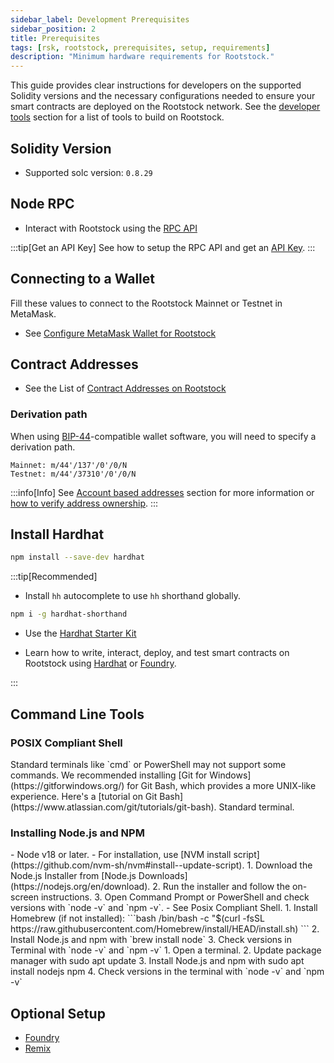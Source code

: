 ```yaml
---
sidebar_label: Development Prerequisites
sidebar_position: 2
title: Prerequisites
tags: [rsk, rootstock, prerequisites, setup, requirements]
description: "Minimum hardware requirements for Rootstock."
---
```


This guide provides clear instructions for developers on the supported Solidity versions and the necessary configurations needed to ensure your smart contracts are deployed on the Rootstock network. See the [developer tools](/dev-tools/) section for a list of tools to build on Rootstock.

## Solidity Version
- Supported solc version: `0.8.29`

## Node RPC
- Interact with Rootstock using the [RPC API](https://rpc.rootstock.io/)

:::tip[Get an API Key]
See how to setup the RPC API and get an [API Key](/developers/rpc-api/setup).
:::

## Connecting to a Wallet

Fill these values to connect to the Rootstock Mainnet or Testnet in MetaMask.                           

- See [Configure MetaMask Wallet for Rootstock](/dev-tools/wallets/metamask/)

## Contract Addresses

* See the List of [Contract Addresses on Rootstock](/developers/smart-contracts/contract-addresses)

### Derivation path

When using [BIP-44](https://github.com/bitcoin/bips/blob/master/bip-0044.mediawiki "Multi-Account Hierarchy for Deterministic Wallets")-compatible
wallet software, you will need to specify a derivation path.

```text
Mainnet: m/44'/137'/0'/0/N
Testnet: m/44'/37310'/0'/0/N
```

:::info[Info]
See [Account based addresses](/concepts/account-based-addresses/) section for more information or [how to verify address ownership](/developers/smart-contracts/verify-address-ownership/).
:::

## Install Hardhat

```bash
npm install --save-dev hardhat
```

:::tip[Recommended]

- Install `hh` autocomplete to use `hh` shorthand globally.
```bash
npm i -g hardhat-shorthand
```

- Use the [Hardhat Starter Kit](/developers/quickstart/hardhat)

- Learn how to write, interact, deploy, and test smart contracts on Rootstock using [Hardhat](/developers/smart-contracts/hardhat) or [Foundry](/developers/smart-contracts/foundry/).

:::

## Command Line Tools

### POSIX Compliant Shell

<Tabs>
  <TabItem value="windows" label="Windows">
    Standard terminals like `cmd` or PowerShell may not support some commands. We recommended installing [Git for Windows](https://gitforwindows.org/) for Git Bash, which provides a more UNIX-like experience. Here's a [tutorial on Git Bash](https://www.atlassian.com/git/tutorials/git-bash).
  </TabItem>
  <TabItem value="macos" label="MacOS/Linux">
    Standard terminal.
  </TabItem>
</Tabs>

### Installing Node.js and NPM

<Tabs>
  <TabItem value="nvm" label="NVM" default>
    - Node v18 or later. 
        - For installation, use [NVM install script](https://github.com/nvm-sh/nvm#install--update-script).
  </TabItem>
  <TabItem value="windows" label="Windows">
    1. Download the Node.js Installer from [Node.js Downloads](https://nodejs.org/en/download).
    2. Run the installer and follow the on-screen instructions.
    3. Open Command Prompt or PowerShell and check versions with `node -v` and `npm -v`. 
        - See Posix Compliant Shell.
  </TabItem>
  <TabItem value="macos" label="MacOS">
    1. Install Homebrew (if not installed):
        ```bash
        /bin/bash -c "$(curl -fsSL https://raw.githubusercontent.com/Homebrew/install/HEAD/install.sh)
        ``` 
    2. Install Node.js and npm with `brew install node` 
    3. Check versions in Terminal with `node -v` and `npm -v`
  </TabItem>
  <TabItem value="linux" label="Linux">
      1. Open a terminal.
      2. Update package manager with sudo apt update
      3. Install Node.js and npm with sudo apt install nodejs npm
      4. Check versions in the terminal with `node -v` and `npm -v`
  </TabItem>
</Tabs>

## Optional Setup

- [Foundry](/developers/smart-contracts/foundry)
- [Remix](https://remix.ethereum.org/)